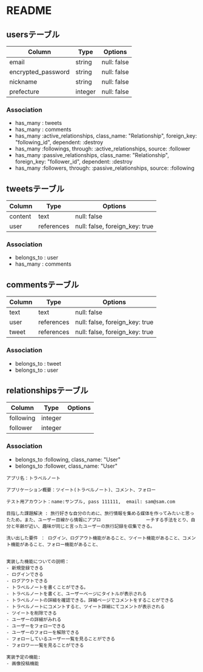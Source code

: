 # README

## usersテーブル

| Column             | Type       | Options       |
| ------------------ | ---------- | ------------- |
| email              | string     | null: false   |
| encrypted_password | string     | null: false   |
| nickname           | string     | null: false   |
| prefecture         | integer    | null: false   |



### Association
- has_many : tweets
- has_many : comments
- has_many :active_relationships, class_name: "Relationship", foreign_key: "following_id", dependent: :destroy
- has_many :followings, through: :active_relationships, source: :follower
- has_many :passive_relationships, class_name: "Relationship", foreign_key: "follower_id", dependent: :destroy
- has_many :followers, through: :passive_relationships, source: :following 



## tweetsテーブル

| Column             | Type       | Options                          |
| ------------------ | ---------- | -------------------------------- |
| content            | text       | null: false                      |
| user               | references | null: false, foreign_key: true   |

### Association
- belongs_to : user
- has_many   : comments




## commentsテーブル

| Column             | Type       | Options                         |
| ------------------ | ---------- | ------------------------------  |
| text               | text       | null: false                     |
| user               | references | null: false, foreign_key: true  |
| tweet              | references | null: false, foreign_key: true  |

### Association
- belongs_to : tweet
- belongs_to : user



## relationshipsテーブル

| Column             | Type       | Options                                     |
| ------------------ | ---------- | ------------------------------------------- |
| following          | integer    |                                             |
| follower           | integer    |                                             |

### Association
- belongs_to :following, class_name: "User"
- belongs_to :follower, class_name: "User"


```
アプリ名：トラベルノート
```

```
アプリケーション概要：ツイート(トラベルノート)、コメント、フォロー
```

```
テスト用アカウント：name:サンプル, pass 111111,  email: sam@sam.com
```

```
目指した課題解決 : 旅行好きな自分のために、旅行情報を集める媒体を作ってみたいと思ったため。また、ユーザー目線から情報にアプロ　　　　　　　　　　ーチする手法をとり、自分と年齢が近い、趣味が同じと言ったユーザーの旅行記録を収集できる。
```

```
洗い出した要件 ： ログイン、ログアウト機能があること、ツイート機能があること、コメント機能があること、フォロー機能があること、
                
```

```
実装した機能についての説明：
- 新規登録できる 
- ログインできる 
- ログアウトできる 
- トラベルノートを書くことができる。
- トラベルノートを書くと、ユーザーページにタイトルが表示される
- トラベルノートの詳細を確認できる。詳細ページでコメントをすることができる
- トラベルノートにコメントすると、ツイート詳細にてコメントが表示される 
- ツイートを削除できる 
- ユーザーの詳細がみれる 
- ユーザーをフォローできる 
- ユーザーのフォローを解除できる 
- フォローしているユーザー一覧を見ることができる 
- フォロワー一覧を見ることができる
```

```
実装予定の機能:
- 画像投稿機能
```



 









